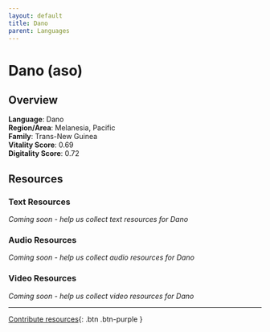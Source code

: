 ```yaml
---
layout: default
title: Dano
parent: Languages
---
```


# Dano (aso)

## Overview

**Language**: Dano  
**Region/Area**: Melanesia, Pacific  
**Family**: Trans-New Guinea  
**Vitality Score**: 0.69  
**Digitality Score**: 0.72  

## Resources

### Text Resources
*Coming soon - help us collect text resources for Dano*

### Audio Resources
*Coming soon - help us collect audio resources for Dano*

### Video Resources
*Coming soon - help us collect video resources for Dano*

---

[Contribute resources](https://fairtrain.github.io/){: .btn .btn-purple }
